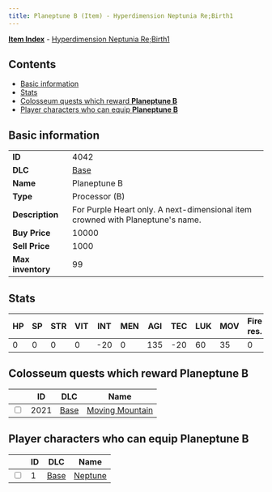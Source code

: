 ```yaml
---
title: Planeptune B (Item) - Hyperdimension Neptunia Re;Birth1
---
```


[**Item Index**](/neptunia/rb1/item/index.html) - [Hyperdimension Neptunia Re;Birth1](/neptunia/rb1)

## Contents

- [Basic information](#basic-information)
- [Stats](#stats)
- [Colosseum quests which reward **Planeptune B**](#colosseum-quests-which-reward-planeptune-b)
- [Player characters who can equip **Planeptune B**](#player-characters-who-can-equip-planeptune-b)

## Basic information

|   |   |
| -- | -- |
| **ID** | 4042 |
| **DLC** | [Base](/neptunia/rb1/dlc/1-base.html) |
| **Name** | Planeptune B |
| **Type** | Processor (B) |
| **Description** | For Purple Heart only. A next-dimensional item crowned with Planeptune's name. |
| **Buy Price** | 10000 |
| **Sell Price** | 1000 |
| **Max inventory** | 99 |


## Stats

| HP | SP | STR | VIT | INT | MEN | AGI | TEC | LUK | MOV | Fire res. | Ice res. | Wind res. | Lightning res. |
| -- | -- | --- | --- | --- | --- | --- | --- | --- | --- | --------- | -------- | --------- | -------------- |
| 0 | 0 | 0 | 0 | -20 | 0 | 135 | -20 | 60 | 35 | 0 | 0 | 0 | 0 |


## Colosseum quests which reward **Planeptune B**

|    | ID | DLC | Name |
| -- | -- | --- | ---- |
| <input type="checkbox" id="rb1-colosseum-1-2021" class="trackbox" /> | 2021 | [Base](/neptunia/rb1/dlc/1-base.html) | [Moving Mountain](/neptunia/rb1/colosseum/1-2021-moving-mountain.html) |


## Player characters who can equip **Planeptune B**

|    | ID | DLC | Name |
| -- | -- | --- | ---- |
| <input type="checkbox" id="rb1-player-1-1" class="trackbox" /> | 1 | [Base](/neptunia/rb1/dlc/1-base.html) | [Neptune](/neptunia/rb1/player/1-1-neptune.html) |
